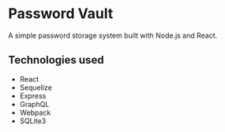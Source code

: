 # Password Vault
A simple password storage system built with Node.js and React.

## Technologies used
- React
- Sequelize
- Express
- GraphQL
- Webpack
- SQLite3